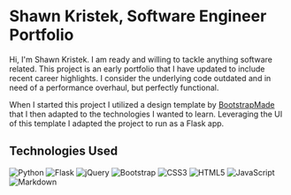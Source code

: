 # Shawn Kristek, Software Engineer Portfolio

Hi, I'm Shawn Kristek. I am ready and willing to tackle anything software related. This project is an early portfolio that I have updated to include recent career highlights. I consider the underlying code outdated and in need of a performance overhaul, but perfectly functional. 

When I started this project I utilized a design template by [BootstrapMade](https://bootstrapmade.com/free-html-bootstrap-template-my-resume/) that I then adapted to the technologies I wanted to learn. Leveraging the UI of this template I adapted the project to run as a Flask app.

## Technologies Used
![Python](https://img.shields.io/badge/python-3670A0?style=for-the-badge&logo=python&logoColor=ffdd54)
![Flask](https://img.shields.io/badge/flask-%23000.svg?style=for-the-badge&logo=flask&logoColor=white)
![jQuery](https://img.shields.io/badge/jquery-%230769AD.svg?style=for-the-badge&logo=jquery&logoColor=white)
![Bootstrap](https://img.shields.io/badge/bootstrap-%23563D7C.svg?style=for-the-badge&logo=bootstrap&logoColor=white)
![CSS3](https://img.shields.io/badge/css3-%231572B6.svg?style=for-the-badge&logo=css3&logoColor=white)
![HTML5](https://img.shields.io/badge/html5-%23E34F26.svg?style=for-the-badge&logo=html5&logoColor=white)
![JavaScript](https://img.shields.io/badge/javascript-%23323330.svg?style=for-the-badge&logo=javascript&logoColor=%23F7DF1E)
![Markdown](https://img.shields.io/badge/markdown-%23000000.svg?style=for-the-badge&logo=markdown&logoColor=white)